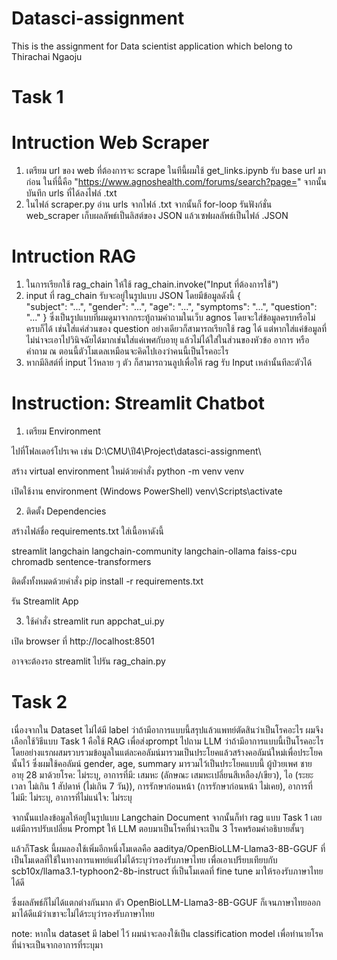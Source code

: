 # Datasci-assignment
This is the assignment for Data scientist application which belong to Thirachai Ngaoju

# Task 1
# Intruction Web Scraper

1. เตรียม url ของ web ที่ต้องการจะ scrape ในทีนี้ผมใช้ get_links.ipynb รับ base url มาก่อน ในที่นี้คือ "https://www.agnoshealth.com/forums/search?page=" จากนั้นบันทึก urls ที่ได้ลงไฟล์ .txt
2. ในไฟล์ scraper.py อ่าน urls จากไฟล์ .txt จากนั้นก็ for-loop รันฟังก์ชั่น web_scraper เก็บผลลัพธ์เป็นลิสต์ของ JSON แล้วเซฟผลลัพธ์เป็นไฟล์ .JSON

   
# Intruction RAG
1. ในการเรียกใช้ rag_chain ให้ใช้ rag_chain.invoke("Input ที่ต้องการใช้")
2. input ที่ rag_chain รับจะอยู่ในรูปแบบ JSON โดยมีข้อมูลดังนี้
  {    
      "subject": "...",
      "gender": "...",
      "age": "...",
      "symptoms": "...",
      "question": "..."
  }
  ซึ่งเป็นรูปแบบที่ผมดูมาจากกระทู้ถามคำถามในเว็บ agnos
  โดยจะใส่ข้อมูลครบหรือไม่ครบก็ได้ เช่นใส่แค่ส่วนของ question อย่างเดียวก็สามารถเรียกใช้ rag ได้
  แต่หากใส่แค่ข้อมูลที่ไม่น่าจะเอาไปวินิจฉัยได้มากเช่นใส่แค่เพศกับอายุ แล้วไม่ได้ใส่ในส่วนของหัวข้อ อาการ หรือคำถาม ณ ตอนนี้ตัวโมเดลเหมือนจะคิดไปเองว่าคนนี้เป็นโรคอะไร
3. หากมีลิสต์ที่ input ไว้หลาย ๆ ตัว ก็สามารถวนลูปเพื่อให้ rag รับ Input เหล่านั้นทีละตัวได้ 

# Instruction: Streamlit Chatbot
1. เตรียม Environment

ไปที่โฟลเดอร์โปรเจค เช่น D:\CMU\ปี4\Project\datasci-assignment\

สร้าง virtual environment ใหม่ด้วยคำสั่ง
python -m venv venv

เปิดใช้งาน environment (Windows PowerShell)
venv\Scripts\activate

2. ติดตั้ง Dependencies

สร้างไฟล์ชื่อ requirements.txt ใส่เนื้อหาดังนี้

streamlit
langchain
langchain-community
langchain-ollama
faiss-cpu
chromadb
sentence-transformers

ติดตั้งทั้งหมดด้วยคำสั่ง
pip install -r requirements.txt

รัน Streamlit App

3. ใช้คำสั่ง
streamlit run appchat_ui.py

เปิด browser ที่ http://localhost:8501

อาจจะต้องรอ streamlit ไปรัน rag_chain.py 

# Task 2
เนื่องจากใน Dataset ไม่ได้มี label ว่าถ้ามีอาการแบบนี้สรุปแล้วแพทย์ตัดสินว่าเป็นโรคอะไร ผมจึงเลือกใช้วิธีแบบ Task 1 คือใช้ RAG เพื่อส่งprompt ไปถาม LLM ว่าถ้ามีอาการแบบนี้เป็นโรคอะไร
โดยอย่างแรกผสมรวบรวมข้อมูลในแต่ละคอลัมน์มารวมเป็นประโยคแล้วสร้างคอลัมน์ใหม่เพื่อประโยคนั้นไว้ ซึ่งผมใช้คอลัมน์ gender, age, summary มารวมไว้เป็นประโยคแบบนี้
ผู้ป่วยเพศ ชาย อายุ 28 มาด้วยโรค: ไม่ระบุ, อาการที่มี: เสมหะ (ลักษณะ เสมหะเปลี่ยนสีเหลือง/เขียว), ไอ (ระยะเวลา ไม่เกิน 1 สัปดาห์ (ไม่เกิน 7 วัน)), การรักษาก่อนหน้า (การรักษาก่อนหน้า ไม่เคย), อาการที่ไม่มี: ไม่ระบุ, อาการที่ไม่แน่ใจ: ไม่ระบุ

จากนั้นแปลงข้อมูลให้อยู่ในรูปแบบ Langchain Document
จากนั้นก็ทำ rag แบบ Task 1 เลย แต่มีการปรับเปลี่ยน Prompt ให้ LLM ตอบมาเป็นโรคที่น่าจะเป็น 3 โรคพร้อมคำอธิบายสั้นๆ

แล้วก็Task นี้ผมลองใช้เพิ่มอีกหนึ่งโมเดลคือ aaditya/OpenBioLLM-Llama3-8B-GGUF ที่เป็นโมเดลที่ใช้ในทางการแพทย์แต่ไม่ได้ระบุว่ารองรับภาษาไทย เพื่อเอาเปรียบเทียบกับ scb10x/llama3.1-typhoon2-8b-instruct ที่เป็นโมเดลที่ fine tune มาให้รองรับภาษาไทยได้ดี 

ซึ่งผลลัพธ์ก็ไม่ได้แตกต่างกันมาก ตัว OpenBioLLM-Llama3-8B-GGUF ก็เจนภาษาไทยออกมาได้ดีแม้ว่าเขาจะไม่ได้ระบุว่ารองรับภาษาไทย

note: หากใน dataset มี label ไว้ ผมน่าจะลองใช้เป็น classification model เพื่อทำนายโรคที่น่าจะเป็นจากอาการที่ระบุมา
